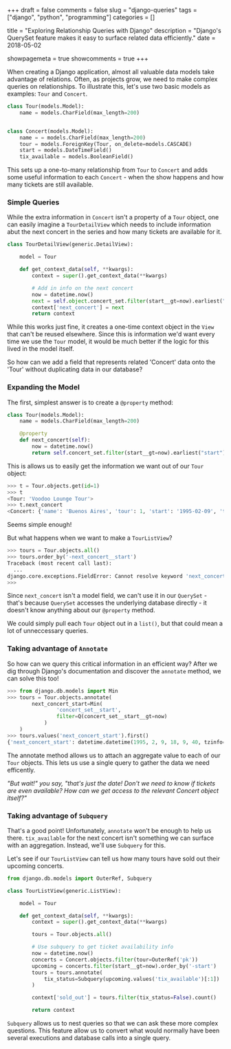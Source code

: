 +++ 
draft = false 
comments = false 
slug = "django-queries" 
tags = ["django", "python", "programming"]
categories = []

title = "Exploring Relationship Queries with Django"
description = "Django's QuerySet feature makes it easy to surface related data efficiently."
date =  2018-05-02

showpagemeta = true
showcomments = true
+++

When creating a Django application, almost all valuable data models take advantage of relations. Often, as projects grow, we need to make complex queries on relationships. To illustrate this, let's use two basic models as examples: `Tour` and `Concert`.

```python
class Tour(models.Model):
    name = models.CharField(max_length=200)


class Concert(models.Model):
	name = = models.CharField(max_length=200)
    tour = models.ForeignKey(Tour, on_delete=models.CASCADE)
    start = models.DateTimeField()
    tix_available = models.BooleanField()
```

This sets up a one-to-many relationship from `Tour` to `Concert` and adds some useful information to each `Concert` - when the show happens and how many tickets are still available.

### Simple Queries

While the extra information in `Concert` isn't a property of a `Tour` object, one can easily imagine a `TourDetailView` which needs to include information abut the next concert in the series and how many tickets are available for it.

```python
class TourDetailView(generic.DetailView):

    model = Tour

    def get_context_data(self, **kwargs):
        context = super().get_context_data(**kwargs)

        # Add in info on the next concert
        now = datetime.now()
        next = self.object.concert_set.filter(start__gt=now).earliest("start")
        context['next_concert'] = next
        return context
```

While this works just fine, it creates a one-time context object in the `View` that can't be reused elsewhere. Since this is information we'd want every time we use the `Tour` model, it would be much better if the logic for this lived in the model itself.

So how can we add a field that represents related 'Concert' data onto the 'Tour' without duplicating data in our database?

### Expanding the Model

The first, simplest answer is to create a `@property` method:

```python
class Tour(models.Model):
    name = models.CharField(max_length=200)

    @property
    def next_concert(self):
    	now = datetime.now()
        return self.concert_set.filter(start__gt=now).earliest("start")
```

This is allows us to easily get the information we want out of our `Tour` object:

```python
>>> t = Tour.objects.get(id=1)
>>> t
<Tour: 'Voodoo Lounge Tour'>
>>> t.next_concert
<Concert: {'name': 'Buenos Aires', 'tour': 1, 'start': '1995-02-09', 'tix_available': True}>
```

Seems simple enough!

But what happens when we want to make a `TourListView`?

```python
>>> tours = Tour.objects.all()
>>> tours.order_by('-next_concert__start')
Traceback (most recent call last):
  ...
django.core.exceptions.FieldError: Cannot resolve keyword 'next_concert' into field.
>>> 
```

Since `next_concert` isn't a model field, we can't use it in our `QuerySet` - that's because `QuerySet` accesses the underlying database directly - it doesn't know anything about our `@property` method.

We could simply pull each `Tour` object out in a `list()`, but that could mean a lot of unneccessary queries.

###  Taking advantage of `Annotate`

So how can we query this critical information in an efficient way? After we dig through Django's documentation and discover the `annotate` method, we can solve this too!

```python
>>> from django.db.models import Min
>>> tours = Tour.objects.annotate(
		next_concert_start=Min(
				'concert_set__start', 
				filter=Q(concert_set__start__gt=now)
			)
	)
>>> tours.values('next_concert_start').first()
{'next_concert_start': datetime.datetime(1995, 2, 9, 18, 9, 40, tzinfo=<UTC>)}
```

The annotate method allows us to attach an aggregate value to each of our `Tour` objects. This lets us use a single query to gather the data we need efficently.

*"But wait!" you say, "that's just the date! Don't we need to know if tickets are even available? How can we get access to the relevant Concert object itself?"*

###  Taking advantage of `Subquery`

That's a good point! Unfortunately, `annotate` won't be enough to help us there. `tix_available` for the next concert isn't something we can surface with an aggregation. Instead, we'll use `Subquery` for this.

Let's see if our `TourListView` can tell us how many tours have sold out their upcoming concerts.

```python
from django.db.models import OuterRef, Subquery

class TourListView(generic.ListView):

    model = Tour

    def get_context_data(self, **kwargs):
        context = super().get_context_data(**kwargs)

        tours = Tour.objects.all()

        # Use subquery to get ticket availability info
        now = datetime.now()
        concerts = Concert.objects.filter(tour=OuterRef('pk'))
        upcoming = concerts.filter(start__gt=now).order_by('-start')
        tours = tours.annotate(
        	tix_status=Subquery(upcoming.values('tix_available')[:1])
        )

        context['sold_out'] = tours.filter(tix_status=False).count()

        return context
```

`Subquery` allows us to nest queries so that we can ask these more complex questions. This feature allow us to convert what would normally have been several executions and database calls into a single query.

